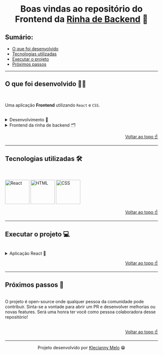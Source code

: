 <h1 id="top" align="center">Boas vindas ao repositório do Frontend da <a href="https://github.com/zanfranceschi/rinha-de-backend-2023-q3" target="_blank" rel="noopener noreferrer">Rinha de Backend</a> 🐓</h1>

<h2>Sumário:</h2>

- [O que foi desenvolvido](#summary)
- [Tecnologias utilizadas](#tech)
- [Executar o projeto](#execute)
- [Próximos passos](#nextSteps)

---

<h2 id="summary">O que foi desenvolvido 👩‍💻</h2>

<br>

Uma aplicação **Frontend** utilizando `React` e `CSS`.

<br>

<details><summary>Desenvolvimento 🎯</summary>
<p>
Tive a honra de desenvolver o site da excepcional Rinha de Backend, um marco histórico na Bolha Dev do Twitter e das demais localidades da rede mundial de computadores.
</p>
</details>

<details><summary>Frontend da rinha de backend 🗂</summary>
<p>
<a href="https://rinhadebackend.vercel.app/" target="_blank" rel="noopener noreferrer">Na aplicação</a> você tem acesso a todas as informações do  repositório da <a href="https://github.com/zanfranceschi/rinha-de-backend-2023-q3" target="_blank" rel="noopener noreferrer">Rinha de Backend</a> do <a href="https://github.com/zanfranceschi" target="_blank" rel="noopener noreferrer">Francisco Zanfranceschi</a>. No site é possivel acessar a lista de participantes, o top 10, o vencedor, o ranking de linguagens e os forks do repositório.
</p>
</details>

<p align="right"><a href="#top">Voltar ao topo ☝</a></p>

---

<h2 id="tech">Tecnologias utilizadas 🛠</h2>

<br>

<img title="React" alt="React" height="80" width="80" src="https://cdn.jsdelivr.net/gh/devicons/devicon/icons/react/react-original.svg" /> <img title="HTML" alt="HTML" height="80" width="80" src="https://cdn.jsdelivr.net/gh/devicons/devicon/icons/html5/html5-original.svg" /> <img title="CSS" alt="CSS" height="80" width="80" src="https://cdn.jsdelivr.net/gh/devicons/devicon/icons/css3/css3-original.svg" />

<p align="right"><a href="#top">Voltar ao topo ☝</a></p>

---

<h2 id="execute">Executar o projeto 💻</h2>

<br>

<details><summary>Aplicação React 🎉</summary>
<p>
Para instalar as dependências e iniciar a aplicação React, execute os comandos na ordem a seguir:

```bash
  cd rinhadebackend
```

```bash
  cd src
```

```bash
  npm install
```

```bash
  npm start
```

</p>
</details>

<p align="right"><a href="#top">Voltar ao topo ☝</a></p>

---

<h2 id="nextSteps">Próximos passos 🚀</h2>

<br>
O projeto é open-source onde qualquer pessoa da comunidade pode contribuir. Sinta-se a vontade para abrir um PR e desenvolver melhorias ou novas features. Será uma honra ter você como pessoa colaboradora desse repositório!
<br>
<br>

<p align="right"><a href="#top">Voltar ao topo ☝</a></p>

---

<p align="center">Projeto desenvolvido por <a href="https://www.linkedin.com/in/kecbm/" target="_blank" rel="noopener noreferrer">Klecianny Melo</a> 😁</p>